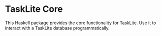 # TaskLite Core

This Haskell package provides the core functionality for TaskLite.
Use it to interact with a TaskLite database programmatically.
